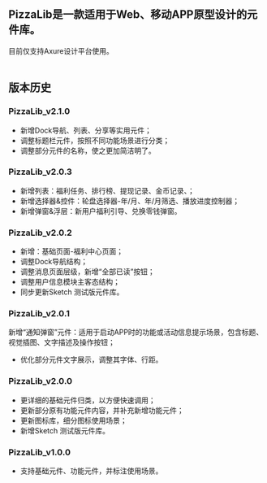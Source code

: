 ## PizzaLib是一款适用于Web、移动APP原型设计的元件库。
目前仅支持Axure设计平台使用。
</br>
</br>


## 版本历史

### PizzaLib_v2.1.0

- 新增Dock导航、列表、分享等实用元件；
- 调整标题栏元件，按照不同功能场景进行分类；
- 调整部分元件的名称，使之更加简洁明了。


### PizzaLib_v2.0.3
- 新增列表：福利任务、排行榜、提现记录、金币记录、；
- 新增选择器&控件：轮盘选择器-年/月、年/月筛选、播放进度控制器；
- 新增弹窗&浮层：新用户福利引导、兑换零钱弹窗。


### PizzaLib_v2.0.2
- 新增：基础页面-福利中心页面；
- 调整Dock导航结构；
- 调整消息页面层级，新增“全部已读”按钮；
- 调整用户信息模块主客态结构；
- 同步更新Sketch 测试版元件库。


### PizzaLib_v2.0.1
 新增“通知弹窗”元件：适用于启动APP时的功能或活动信息提示场景，包含标题、视觉插图、文字描述及操作按钮；
- 优化部分元件文字展示，调整其字体、行距。


### PizzaLib_v2.0.0
- 更详细的基础元件归类，以方便快速调用；
- 更新部分原有功能元件内容，并补充新增功能元件；
- 更新图标库，细分图标使用场景；
- 新增Sketch 测试版元件库。


### PizzaLib_v1.0.0
- 支持基础元件、功能元件，并标注使用场景。


